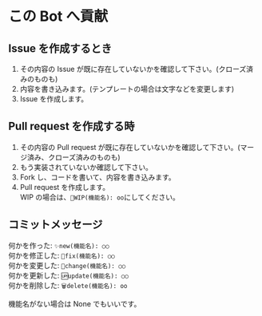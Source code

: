 # この Bot へ貢献

## Issue を作成するとき

1. その内容の Issue が既に存在していないかを確認して下さい。(クローズ済みのものも)
2. 内容を書き込みます。(テンプレートの場合は文字などを変更します)
3. Issue を作成します。

## Pull request を作成する時

1. その内容の Pull request が既に存在していないかを確認して下さい。(マージ済み、クローズ済みのものも)
2. もう実装されていないか確認して下さい。
3. Fork し、コードを書いて、内容を書き込みます。
4. Pull request を作成します。<br>
   WIP の場合は、`🚧WIP(機能名): oo`にしてください。

## コミットメッセージ

何かを作った: `✨new(機能名): ○○`<br>
何かを修正した: `🐛fix(機能名): ○○`<br>
何かを変更した: `🔄change(機能名): ○○`<br>
何かを更新した: `🆙update(機能名): ○○`<br>
何かを削除した: `🗑️delete(機能名): oo`<br>

機能名がない場合は None でもいいです。
